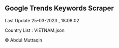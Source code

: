

## Google Trends Keywords Scraper 
 
Last Update 25-03-2023 , 18:08:02

Country List :
VIETNAM.json



© Abdul Muttaqin 
